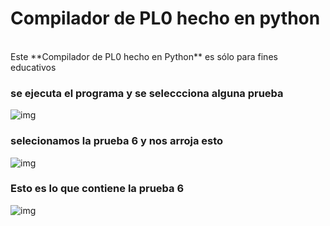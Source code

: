 <h1>Compilador de PL0 hecho en python</h1>
<br>
Este **Compilador de PL0 hecho en Python** es sólo para fines educativos

### se ejecuta el programa y se seleccciona alguna prueba

![img](https://i.imgur.com/dd3hDPW.png)

### selecionamos la prueba 6 y nos arroja esto 

![img](https://i.imgur.com/DOvnuyX.png)

### Esto es lo que contiene la prueba 6

![img](https://i.imgur.com/1AUIgP6.png)
